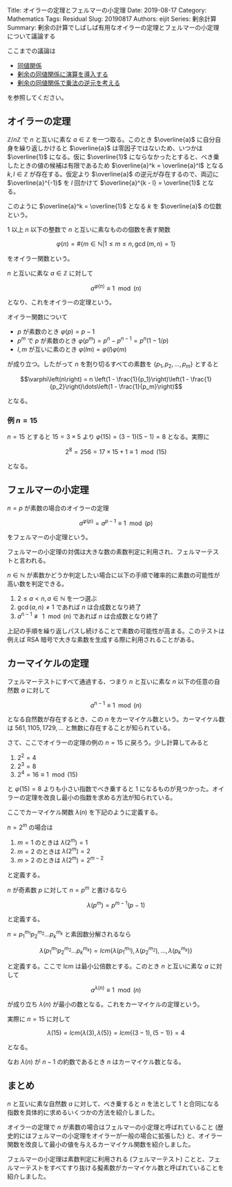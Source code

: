 Title: オイラーの定理とフェルマーの小定理
Date: 2019-08-17
Category: Mathematics
Tags: Residual
Slug: 20190817
Authors: eijit
Series: 剰余計算
Summary: 剰余の計算でしばしば有用なオイラーの定理とフェルマーの小定理について議論する

ここまでの議論は

* [同値関係](./20190811.html)
* [剰余の同値関係に演算を導入する](./20190812.html)
* [剰余の同値関係で乗法の逆元を考える](./20190813.html)

を参照してください。

## オイラーの定理

$\mathbb{Z}/n\mathbb{Z}$ で $n$ と互いに素な $a \in \mathbb{Z}$ を一つ取る。このとき $\overline{a}$ に自分自身を繰り返しかけると $\overline{a}$ は零因子ではないため、いつかは $\overline{1}$ になる。仮に $\overline{1}$ にならなかったとすると、べき乗したときの値の候補は有限であるため $\overline{a}^k = \overline{a}^l$ となる $k, l \in \mathbb{Z}$ が存在する。仮定より $\overline{a}$ の逆元が存在するので、両辺に $\overline{a}^{-1}$ を $l$ 回かけて $\overline{a}^{k - l} = \overline{1}$ となる。

このように $\overline{a}^k = \overline{1}$ となる $k$ を $\overline{a}$ の位数という。

$1$ 以上 $n$ 以下の整数で $n$ と互いに素なものの個数を表す関数

$$\varphi\left(n\right) = \#\left\{ m \in \mathbb{N} | 1 \le m \le n, \gcd(m, n) = 1 \right\}$$

をオイラー関数という。

$n$ と互いに素な $a \in \mathbb{Z}$ に対して

$$a^{\varphi\left(n\right)} \equiv 1 \mod(n)$$

となり、これをオイラーの定理という。

オイラー関数について

* $p$ が素数のとき $\varphi\left(p\right) = p - 1$
* $p^m$ で $p$ が素数のとき $\varphi\left(p^m\right) = p^n - p^{n-1} = p^n (1 - 1/p)$
* $l, m$ が互いに素のとき $\varphi\left(lm\right) = \varphi\left(l\right)\varphi\left(m\right)$

が成り立つ。したがって $n$ を割り切るすべての素数を $\left\{p_1, p_2, \ldots, p_m\right\}$ とすると

$$\varphi\left(n\right) = n \left(1 - \frac{1}{p_1}\right)\left(1 - \frac{1}{p_2}\right)\dots\left(1 - \frac{1}{p_m}\right)$$

となる。

### 例 $n = 15$

$n = 15$ とすると $15 = 3 \times 5$ より $\varphi\left(15\right) = (3 - 1)(5 - 1) = 8$ となる。実際に

$$2^8 = 256 = 17 \times 15 + 1 \equiv 1 \mod(15)$$

となる。

## フェルマーの小定理

$n = p$ が素数の場合のオイラーの定理

$$a^{\varphi\left(p\right)} = a^{p - 1} \equiv 1 \mod(p)$$

をフェルマーの小定理という。

フェルマーの小定理の対偶は大きな数の素数判定に利用され、フェルマーテストと言われる。

$n \in \mathbb{N}$ が素数かどうか判定したい場合に以下の手順で確率的に素数の可能性が高い数を判定できる。

1. $2 \le a < n, a \in \mathbb{N}$ を一つ選ぶ
1. $\gcd(a, n) \ne 1$ であれば $n$ は合成数となり終了
1. $a ^ {n - 1} \not\equiv 1 \mod(n)$ であれば $n$ は合成数となり終了

上記の手順を繰り返しパスし続けることで素数の可能性が高まる。このテストは例えば RSA 暗号で大きな素数を生成する際に利用されることがある。

## カーマイケルの定理

フェルマーテストにすべて通過する、つまり $n$ と互いに素な $n$ 以下の任意の自然数 $a$ に対して

$$a ^ {n - 1} \equiv 1 \mod(n)$$

となる自然数が存在するとき、この $n$ をカーマイケル数という。カーマイケル数は $561, 1105, 1729, \ldots$ と無数に存在することが知られている。

さて、ここでオイラーの定理の例の $n = 15$ に戻ろう。少し計算してみると

1. $2^2 = 4$
1. $2^3 = 8$
1. $2^4 = 16 \equiv 1 \mod(15)$

と $\varphi\left(15\right) = 8$ よりも小さい指数でべき乗すると $1$ になるものが見つかった。オイラーの定理を改良し最小の指数を求める方法が知られている。

ここでカーマイケル関数 $\lambda(n)$ を下記のように定義する。

$n = 2^m$ の場合は

1. $m = 1$ のときは $\lambda(2^m) = 1$
1. $m = 2$ のときは $\lambda(2^m) = 2$
1. $m > 2$ のときは $\lambda(2^m) = 2^{m - 2}$

と定義する。

$n$ が奇素数 $p$ に対して $n = p^m$ と書けるなら

$$\lambda(p^m) = p^{m-1} (p - 1)$$

と定義する。

$n = {p_1}^{m_1} {p_2}^{m_2} \dots {p_k}^{m_k}$ と素因数分解されるなら

$$\lambda({p_1}^{m_1} {p_2}^{m_2} \dots {p_k}^{m_k}) = lcm \left\{\lambda\left({p_1}^{m_1}\right), \lambda\left({p_2}^{m_2}\right), \ldots, \lambda\left({p_k}^{m_k}\right)\right\}$$

と定義する。ここで lcm は最小公倍数とする。このとき $n$ と互いに素な $a$ に対して

$$a ^ {\lambda(n)} \equiv 1 \mod(n)$$

が成り立ち $\lambda(n)$ が最小の数となる。これをカーマイケルの定理という。

実際に $n = 15$ に対して

$$\lambda(15) = lcm \left\{\lambda(3), \lambda(5)\right\} = lcm \left\{(3 - 1), (5 - 1) \right\} = 4$$

となる。

なお $\lambda(n)$ が $n - 1$ の約数であるとき $n$ はカーマイケル数となる。

## まとめ

$n$ と互いに素な自然数 $a$ に対して、べき乗すると $n$ を法として $1$ と合同になる指数を具体的に求めるいくつかの方法を紹介しました。

オイラーの定理で $n$ が素数の場合はフェルマーの小定理と呼ばれていること (歴史的にはフェルマーの小定理をオイラーが一般の場合に拡張した) と、オイラー関数を改良して最小の値を与えるカーマイケル関数を紹介しました。

フェルマーの小定理は素数判定に利用される (フェルマーテスト) ことと、フェルマーテストをすべてすり抜ける擬素数がカーマイケル数と呼ばれていることを紹介しました。
